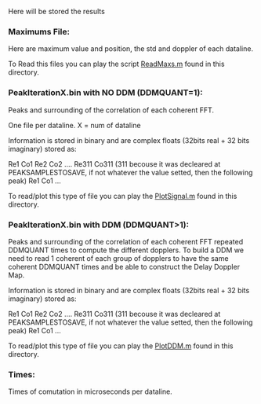 Here will be stored the results

### Maximums File:

Here are maximum value and position, the std and doppler of each dataline.

To Read this files you can play the script [ReadMaxs.m](https://github.com/oriolcervello/GNSS-REFLECTOMETRY-PROCESSING/blob/master/results/ReadMaxs.m) found in this directory.

### PeakIterationX.bin with NO DDM (DDMQUANT=1):

Peaks and surrounding of the correlation of each coherent FFT.

One file per dataline. X = num of dataline

Information is stored in binary and are complex floats (32bits real + 32 bits imaginary) stored as:

Re1 Co1 Re2 Co2 .... Re311 Co311 (311 becouse it was decleared at PEAKSAMPLESTOSAVE, if not whatever the value setted, then the following peak) Re1 Co1 ...

To read/plot this type of file you can play the [PlotSignal.m](https://github.com/oriolcervello/GNSS-REFLECTOMETRY-PROCESSING/blob/master/results/PlotSignal.m) found in this directory.

### PeakIterationX.bin with DDM (DDMQUANT>1):

Peaks and surrounding of the correlation of each coherent FFT repeated DDMQUANT times to compute the different dopplers.
To build a DDM we need to read 1 coherent of each group of dopplers to have the same coherent DDMQUANT times and be able to construct the Delay Doppler Map.

Information is stored in binary and are complex floats (32bits real + 32 bits imaginary) stored as:

Re1 Co1 Re2 Co2 .... Re311 Co311 (311 becouse it was decleared at PEAKSAMPLESTOSAVE, if not whatever the value setted, then the following peak) Re1 Co1 ...

To read/plot this type of file you can play the [PlotDDM.m](https://github.com/oriolcervello/GNSS-REFLECTOMETRY-PROCESSING/blob/master/results/PlotDDM.m) found in this directory.

### Times:

Times of comutation in microseconds per dataline.
